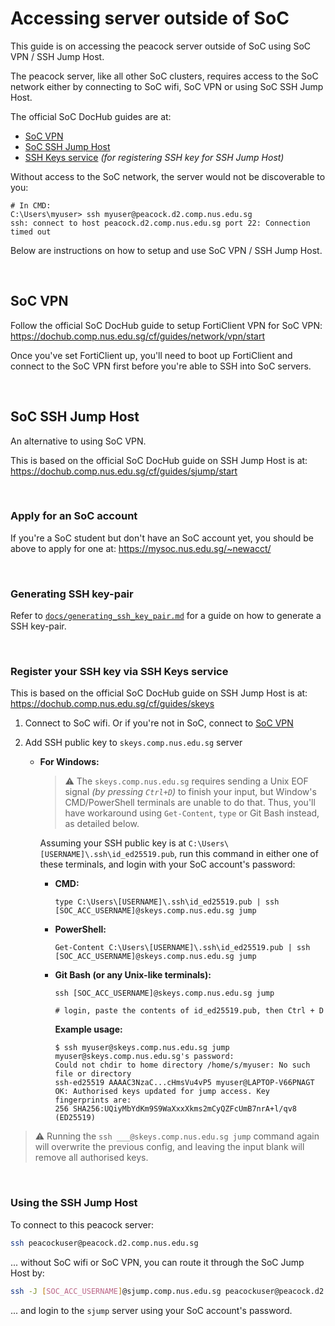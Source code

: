 # Accessing server outside of SoC

This guide is on accessing the peacock server outside of SoC using SoC VPN / SSH Jump Host.

The peacock server, like all other SoC clusters, requires access to the SoC network either by connecting to SoC wifi, SoC VPN or using SoC SSH Jump Host.

The official SoC DocHub guides are at:

-   [SoC VPN](https://dochub.comp.nus.edu.sg/cf/guides/network/vpn/start)
-   [SoC SSH Jump Host](https://dochub.comp.nus.edu.sg/cf/guides/sjump/start)
-   [SSH Keys service](https://dochub.comp.nus.edu.sg/cf/guides/skeys) _(for registering SSH key for SSH Jump Host)_

Without access to the SoC network, the server would not be discoverable to you:

```
# In CMD:
C:\Users\myuser> ssh myuser@peacock.d2.comp.nus.edu.sg
ssh: connect to host peacock.d2.comp.nus.edu.sg port 22: Connection timed out
```

Below are instructions on how to setup and use SoC VPN / SSH Jump Host.

<br>

## SoC VPN

Follow the official SoC DocHub guide to setup FortiClient VPN for SoC VPN: https://dochub.comp.nus.edu.sg/cf/guides/network/vpn/start

Once you've set FortiClient up, you'll need to boot up FortiClient and connect to the SoC VPN first before you're able to SSH into SoC servers.

<br>

## SoC SSH Jump Host

An alternative to using SoC VPN.

This is based on the official SoC DocHub guide on SSH Jump Host is at: https://dochub.comp.nus.edu.sg/cf/guides/sjump/start

<br>

### Apply for an SoC account

If you're a SoC student but don't have an SoC account yet, you should be above to apply for one at: https://mysoc.nus.edu.sg/~newacct/

<br>

### Generating SSH key-pair

Refer to [`docs/generating_ssh_key_pair.md`](docs/generating_ssh_key_pair.md) for a guide on how to generate a SSH key-pair.

<br>

### Register your SSH key via SSH Keys service

This is based on the official SoC DocHub guide on SSH Jump Host is at: https://dochub.comp.nus.edu.sg/cf/guides/skeys

1.  Connect to SoC wifi. Or if you're not in SoC, connect to [SoC VPN](#soc-vpn)

1.  Add SSH public key to `skeys.comp.nus.edu.sg` server

    -   **For Windows:**

        > ⚠️ The `skeys.comp.nus.edu.sg` requires sending a Unix EOF signal _(by pressing `Ctrl+D`)_ to finish your input, but Window's CMD/PowerShell terminals are unable to do that. Thus, you'll have workaround using `Get-Content`, `type` or Git Bash instead, as detailed below.

        Assuming your SSH public key is at `C:\Users\[USERNAME]\.ssh\id_ed25519.pub`, run this command in either one of these terminals, and login with your SoC account's password:

        -   **CMD:**

            ```
            type C:\Users\[USERNAME]\.ssh\id_ed25519.pub | ssh [SOC_ACC_USERNAME]@skeys.comp.nus.edu.sg jump
            ```

        -   **PowerShell:**

            ```
            Get-Content C:\Users\[USERNAME]\.ssh\id_ed25519.pub | ssh [SOC_ACC_USERNAME]@skeys.comp.nus.edu.sg jump
            ```

        -   **Git Bash (or any Unix-like terminals):**

            ```
            ssh [SOC_ACC_USERNAME]@skeys.comp.nus.edu.sg jump

            # login, paste the contents of id_ed25519.pub, then Ctrl + D
            ```

            **Example usage:**

            ```
            $ ssh myuser@skeys.comp.nus.edu.sg jump
            myuser@skeys.comp.nus.edu.sg's password:
            Could not chdir to home directory /home/s/myuser: No such file or directory
            ssh-ed25519 AAAAC3NzaC...cHmsVu4vP5 myuser@LAPTOP-V66PNAGT
            OK: Authorised keys updated for jump access. Key fingerprints are:
            256 SHA256:UQiyMbYdKm9S9WaXxxXkms2mCyQZFcUmB7nrA+l/qv8 (ED25519)
            ```

> ⚠️ Running the `ssh ___@skeys.comp.nus.edu.sg jump` command again will overwrite the previous config, and leaving the input blank will remove all authorised keys.

<br>

### Using the SSH Jump Host

To connect to this peacock server:

```bash
ssh peacockuser@peacock.d2.comp.nus.edu.sg
```

... without SoC wifi or SoC VPN, you can route it through the SoC Jump Host by:

```bash
ssh -J [SOC_ACC_USERNAME]@sjump.comp.nus.edu.sg peacockuser@peacock.d2.comp.nus.edu.sg
```

... and login to the `sjump` server using your SoC account's password.
